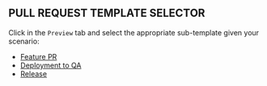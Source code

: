 ## PULL REQUEST TEMPLATE SELECTOR

Click in the `Preview` tab and select the appropriate sub-template given your scenario:

* [Feature PR](?expand=1&template=sprint_branch_template.md)
* [Deployment to QA](?expand=1&template=qa_branch_template.md)
* [Release](?expand=1&template=production_branch_template.md)
